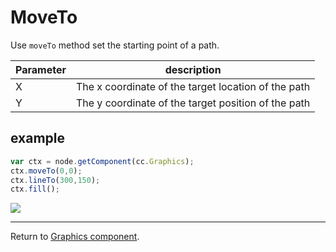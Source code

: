 # MoveTo

Use `moveTo` method set the starting point of a path.

Parameter | description
| -------------- | ----------- |
| X | The x coordinate of the target location of the path
| Y | The y coordinate of the target position of the path

## example

```javascript
var ctx = node.getComponent(cc.Graphics);
ctx.moveTo(0,0);
ctx.lineTo(300,150);
ctx.fill();
```

<a href="graphics/moveTo.png"><img src="graphics/moveTo.png"></a>

<hr>

Return to [Graphics component](index.md).
